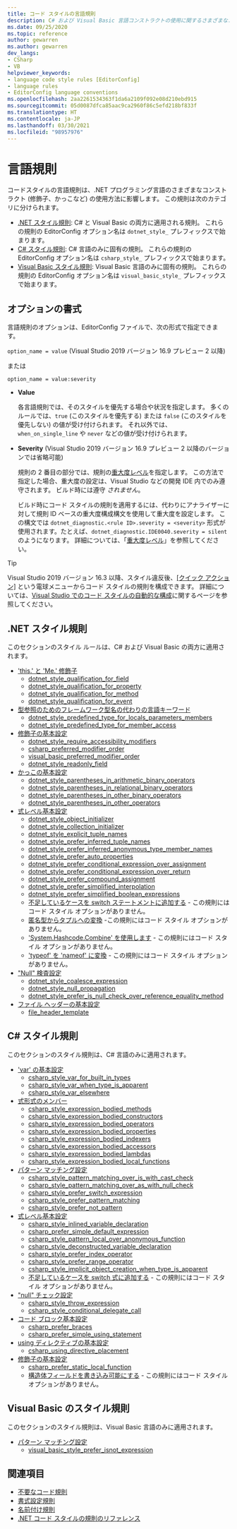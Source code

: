 ```yaml
---
title: コード スタイルの言語規則
description: C# および Visual Basic 言語コンストラクトの使用に関するさまざまなコード スタイルの規則について説明します。
ms.date: 09/25/2020
ms.topic: reference
author: gewarren
ms.author: gewarren
dev_langs:
- CSharp
- VB
helpviewer_keywords:
- language code style rules [EditorConfig]
- language rules
- EditorConfig language conventions
ms.openlocfilehash: 2aa2261534363f1da6a2109f092e08d210ebd915
ms.sourcegitcommit: 05d0087dfca85aac9ca2960f86c5efd218bf833f
ms.translationtype: HT
ms.contentlocale: ja-JP
ms.lasthandoff: 03/30/2021
ms.locfileid: "98957976"
---
```

# <a name="language-rules"></a>言語規則

コードスタイルの言語規則は、.NET プログラミング言語のさまざまなコンストラクト (修飾子、かっこなど) の使用方法に影響します。 この規則は次のカテゴリに分けられます。

- [.NET スタイル規則](#net-style-rules): C# と Visual Basic の両方に適用される規則。 これらの規則の EditorConfig オプション名は `dotnet_style_` プレフィックスで始まります。
- [C# スタイル規則](#c-style-rules): C# 言語のみに固有の規則。 これらの規則の EditorConfig オプション名は `csharp_style_` プレフィックスで始まります。
- [Visual Basic スタイル規則](#visual-basic-style-rules): Visual Basic 言語のみに固有の規則。 これらの規則の EditorConfig オプション名は `visual_basic_style_` プレフィックスで始まります。

## <a name="option-format"></a>オプションの書式

言語規則のオプションは、EditorConfig ファイルで、次の形式で指定できます。

`option_name = value` (Visual Studio 2019 バージョン 16.9 プレビュー 2 以降)

または

`option_name = value:severity`

- **Value**

  各言語規則では、そのスタイルを優先する場合や状況を指定します。 多くのルールでは、`true` (このスタイルを優先する) または `false` (このスタイルを優先しない) の値が受け付けられます。 それ以外では、`when_on_single_line` や `never` などの値が受け付けられます。

- **Severity** (Visual Studio 2019 バージョン 16.9 プレビュー 2 以降のバージョンでは省略可能)

  規則の 2 番目の部分では、規則の[重大度レベル](../configuration-options.md#severity-level)を指定します。 この方法で指定した場合、重大度の設定は、Visual Studio などの開発 IDE 内でのみ遵守されます。 ビルド時には遵守 *されません*。

  ビルド時にコード スタイルの規則を適用するには、代わりにアナライザーに対して規則 ID ベースの重大度構成構文を使用して重大度を設定します。 この構文では `dotnet_diagnostic.<rule ID>.severity = <severity>` 形式が使用されます。たとえば、`dotnet_diagnostic.IDE0040.severity = silent` のようになります。 詳細については、「[重大度レベル](../configuration-options.md#severity-level)」を参照してください。

> [!TIP]
>
> Visual Studio 2019 バージョン 16.3 以降、スタイル違反後、[[クイック アクション]](/visualstudio/ide/quick-actions) という電球メニューからコード スタイルの規則を構成できます。 詳細については、[Visual Studio でのコード スタイルの自動的な構成](/visualstudio/ide/editorconfig-language-conventions#automatically-configure-code-styles-in-visual-studio)に関するページを参照してください。

## <a name="net-style-rules"></a>.NET スタイル規則

このセクションのスタイル ルールは、C# および Visual Basic の両方に適用されます。

- ['this.' と 'Me.' 修飾子](ide0003-ide0009.md)
  - [dotnet_style_qualification_for_field](ide0003-ide0009.md#dotnet_style_qualification_for_field)
  - [dotnet_style_qualification_for_property](ide0003-ide0009.md#dotnet_style_qualification_for_property)
  - [dotnet_style_qualification_for_method](ide0003-ide0009.md#dotnet_style_qualification_for_method)
  - [dotnet_style_qualification_for_event](ide0003-ide0009.md#dotnet_style_qualification_for_event)
- [型参照のためのフレームワーク型名の代わりの言語キーワード](ide0049.md)
  - [dotnet_style_predefined_type_for_locals_parameters_members](ide0049.md#dotnet_style_predefined_type_for_locals_parameters_members)
  - [dotnet_style_predefined_type_for_member_access](ide0049.md#dotnet_style_predefined_type_for_member_access)
- [修飾子の基本設定](modifier-preferences.md#net-modifier-preferences)
  - [dotnet_style_require_accessibility_modifiers](ide0040.md#dotnet_style_require_accessibility_modifiers)
  - [csharp_preferred_modifier_order](ide0036.md#csharp_preferred_modifier_order)
  - [visual_basic_preferred_modifier_order](ide0036.md#visual_basic_preferred_modifier_order)
  - [dotnet_style_readonly_field](ide0044.md#dotnet_style_readonly_field)
- [かっこの基本設定](ide0047-ide0048.md)
  - [dotnet_style_parentheses_in_arithmetic_binary_operators](ide0047-ide0048.md#dotnet_style_parentheses_in_arithmetic_binary_operators)
  - [dotnet_style_parentheses_in_relational_binary_operators](ide0047-ide0048.md#dotnet_style_parentheses_in_relational_binary_operators)
  - [dotnet_style_parentheses_in_other_binary_operators](ide0047-ide0048.md#dotnet_style_parentheses_in_other_binary_operators)
  - [dotnet_style_parentheses_in_other_operators](ide0047-ide0048.md#dotnet_style_parentheses_in_other_operators)
- [式レベル基本設定](expression-level-preferences.md#net-expression-level-preferences)
  - [dotnet_style_object_initializer](ide0017.md#dotnet_style_object_initializer)
  - [dotnet_style_collection_initializer](ide0028.md#dotnet_style_collection_initializer)
  - [dotnet_style_explicit_tuple_names](ide0033.md#dotnet_style_explicit_tuple_names)
  - [dotnet_style_prefer_inferred_tuple_names](ide0037.md#dotnet_style_prefer_inferred_tuple_names)
  - [dotnet_style_prefer_inferred_anonymous_type_member_names](ide0037.md#dotnet_style_prefer_inferred_anonymous_type_member_names)
  - [dotnet_style_prefer_auto_properties](ide0032.md#dotnet_style_prefer_auto_properties)
  - [dotnet_style_prefer_conditional_expression_over_assignment](ide0045.md#dotnet_style_prefer_conditional_expression_over_assignment)
  - [dotnet_style_prefer_conditional_expression_over_return](ide0046.md#dotnet_style_prefer_conditional_expression_over_return)
  - [dotnet_style_prefer_compound_assignment](ide0054-ide0074.md#dotnet_style_prefer_compound_assignment)
  - [dotnet_style_prefer_simplified_interpolation](ide0071.md#dotnet_style_prefer_simplified_interpolation)
  - [dotnet_style_prefer_simplified_boolean_expressions](ide0075.md#dotnet_style_prefer_simplified_boolean_expressions)
  - [不足しているケースを switch ステートメントに追加する](ide0010.md) - この規則にはコード スタイル オプションがありません。
  - [匿名型からタプルへの変換](ide0050.md) -この規則にはコード スタイル オプションがありません。
  - ['System.Hashcode.Combine' を使用します](ide0070.md) - この規則にはコード スタイル オプションがありません。
  - ['typeof' を 'nameof' に変換](ide0082.md) - この規則にはコード スタイル オプションがありません。
- ["Null" 検査設定](null-checking-preferences.md#net-null-checking-preferences)
  - [dotnet_style_coalesce_expression](ide0029-ide0030.md#dotnet_style_coalesce_expression)
  - [dotnet_style_null_propagation](ide0031.md#dotnet_style_null_propagation)
  - [dotnet_style_prefer_is_null_check_over_reference_equality_method](ide0041.md#dotnet_style_prefer_is_null_check_over_reference_equality_method)
- [ファイル ヘッダーの基本設定](ide0073.md)
  - [file_header_template](ide0073.md#file_header_template)

## <a name="c-style-rules"></a>C# スタイル規則

このセクションのスタイル規則は、C# 言語のみに適用されます。

- ['var' の基本設定](ide0007-ide0008.md)
  - [csharp_style_var_for_built_in_types](ide0007-ide0008.md#csharp_style_var_for_built_in_types)
  - [csharp_style_var_when_type_is_apparent](ide0007-ide0008.md#csharp_style_var_when_type_is_apparent)
  - [csharp_style_var_elsewhere](ide0007-ide0008.md#csharp_style_var_elsewhere)
- [式形式のメンバー](expression-bodied-members.md)
  - [csharp_style_expression_bodied_methods](ide0022.md#csharp_style_expression_bodied_methods)
  - [csharp_style_expression_bodied_constructors](ide0021.md#csharp_style_expression_bodied_constructors)
  - [csharp_style_expression_bodied_operators](ide0023-ide0024.md#csharp_style_expression_bodied_operators)
  - [csharp_style_expression_bodied_properties](ide0025.md#csharp_style_expression_bodied_properties)
  - [csharp_style_expression_bodied_indexers](ide0026.md#csharp_style_expression_bodied_indexers)
  - [csharp_style_expression_bodied_accessors](ide0027.md#csharp_style_expression_bodied_accessors)
  - [csharp_style_expression_bodied_lambdas](ide0053.md#csharp_style_expression_bodied_lambdas)
  - [csharp_style_expression_bodied_local_functions](ide0061.md#csharp_style_expression_bodied_local_functions)
- [パターン マッチング設定](pattern-matching-preferences.md)
  - [csharp_style_pattern_matching_over_is_with_cast_check](ide0020-ide0038.md#csharp_style_pattern_matching_over_is_with_cast_check)
  - [csharp_style_pattern_matching_over_as_with_null_check](ide0019.md#csharp_style_pattern_matching_over_as_with_null_check)
  - [csharp_style_prefer_switch_expression](ide0066.md#csharp_style_prefer_switch_expression)
  - [csharp_style_prefer_pattern_matching](ide0078.md#csharp_style_prefer_pattern_matching)
  - [csharp_style_prefer_not_pattern](ide0083.md#csharp_style_prefer_not_pattern)
- [式レベル基本設定](expression-level-preferences.md#c-expression-level-preferences)
  - [csharp_style_inlined_variable_declaration](ide0018.md#csharp_style_inlined_variable_declaration)
  - [csharp_prefer_simple_default_expression](ide0034.md#csharp_prefer_simple_default_expression)
  - [csharp_style_pattern_local_over_anonymous_function](ide0039.md#csharp_style_pattern_local_over_anonymous_function)
  - [csharp_style_deconstructed_variable_declaration](ide0042.md#csharp_style_deconstructed_variable_declaration)
  - [csharp_style_prefer_index_operator](ide0056.md#csharp_style_prefer_index_operator)
  - [csharp_style_prefer_range_operator](ide0057.md#csharp_style_prefer_range_operator)
  - [csharp_style_implicit_object_creation_when_type_is_apparent](ide0090.md#csharp_style_implicit_object_creation_when_type_is_apparent)
  - [不足しているケースを switch 式に追加する](ide0072.md) - この規則にはコード スタイル オプションがありません。
- ["null" チェック設定](null-checking-preferences.md#c-null-checking-preferences)
  - [csharp_style_throw_expression](ide0016.md#csharp_style_throw_expression)
  - [csharp_style_conditional_delegate_call](ide1005.md#csharp_style_conditional_delegate_call)
- [コード ブロック基本設定](code-block-preferences.md)
  - [csharp_prefer_braces](ide0011.md#csharp_prefer_braces)
  - [csharp_prefer_simple_using_statement](ide0063.md#csharp_prefer_simple_using_statement)
- [using ディレクティブの基本設定](ide0065.md)
  - [csharp_using_directive_placement](ide0065.md#csharp_using_directive_placement)
- [修飾子の基本設定](modifier-preferences.md#c-modifier-preferences)
  - [csharp_prefer_static_local_function](ide0062.md#csharp_prefer_static_local_function)
  - [構造体フィールドを書き込み可能にする](ide0064.md) - この規則にはコード スタイル オプションがありません。

## <a name="visual-basic-style-rules"></a>Visual Basic のスタイル規則

このセクションのスタイル規則は、Visual Basic 言語のみに適用されます。

- [パターン マッチング設定](pattern-matching-preferences.md)
  - [visual_basic_style_prefer_isnot_expression](ide0084.md#visual_basic_style_prefer_isnot_expression)

## <a name="see-also"></a>関連項目

- [不要なコード規則](unnecessary-code-rules.md)
- [書式設定規則](formatting-rules.md)
- [名前付け規則](naming-rules.md)
- [.NET コード スタイルの規則のリファレンス](index.md)
